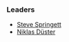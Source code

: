 ### Leaders
* [Steve Springett](mailto:steve.springett@owasp.org)
* [Niklas Düster](mailto:niklas.duester@owasp.org)
